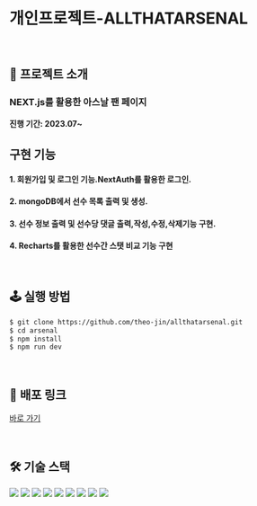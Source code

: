 # 개인프로젝트-ALLTHATARSENAL


<!--  -->
<br />

## 📝 프로젝트 소개
### NEXT.js를 활용한 아스날 팬 페이지             
**진행 기간: 2023.07~**


## 구현 기능
<!--  -->


#### 1. 회원가입 및 로그인 기능.NextAuth를 활용한 로그인.
#### 2. mongoDB에서 선수 목록 출력 및 생성.
#### 3. 선수 정보 출력 및 선수당 댓글 출력,작성,수정,삭제기능 구현.
#### 4. Recharts를 활용한 선수간 스탯 비교 기능 구현

<!--  -->
<br />

## 🕹️ 실행 방법

```sh
$ git clone https://github.com/theo-jin/allthatarsenal.git
$ cd arsenal
$ npm install
$ npm run dev
```

<!--  -->
<br />

## 🔗 배포 링크

[바로 가기](https://allthatarsenal-672k5mal1-theo-jin.vercel.app/)

<!--  -->
<br />

## 🛠️ 기술 스택

<!--
  Shield.io 배지 양식

  <img src= "https://img.shields.io/badge/라벨-색상?style=배지스타일&logo=로고이름&logoColor=로고색상">

  - 라벨: 임의의 이름
  - 색상: https://simpleicons.org/ 에서 검색한 로고의 색상코드 (# 제외하고 입력)
  - 배지 스타일: plastic, flat, flat-square, for-the-badge, social 중 하나 선택
  - 로고 이름: https://simpleicons.org/ 에서 검색한 로고의 이름
  - 로고 색상: 로고의 색상코드
-->
<p>
<!-- npm -->
<img src= "https://img.shields.io/badge/npm-CB3837?style=for-the-badge&logo=npm&logoColor=white">
  
<!-- NEXT.js -->
<img src= "https://img.shields.io/badge/Next.js-000000?style=for-the-badge&logo=Next.js&logoColor=white">
<!-- NextAuth -->
<img src= "https://img.shields.io/badge/NextAuth-000000?style=for-the-badge&logo=Next.js&logoColor=white">
<!-- NEXTUI -->
<img src= "https://img.shields.io/badge/NextUI-000000?style=for-the-badge&logo=&logoColor=white">
<!-- MongoDB -->
<img src= "https://img.shields.io/badge/MongoDB-47A248?style=for-the-badge&logo=MongoDB&logoColor=white">
<!-- Typescript -->
<img src= "https://img.shields.io/badge/typescript-3178C6?style=for-the-badge&logo=typescript&logoColor=white">
<!-- Recharts-->
<img src="https://img.shields.io/badge/Recharts-FF6384?style=for-the-badge&logo=Recharts&logoColor=white">
<!-- emotion -->
<img src="https://img.shields.io/badge/emotion-D26AC2?style=for-the-badge&logoColor=white">
<!-- Vercel -->
<img src= "https://img.shields.io/badge/vercel-000000?style=for-the-badge&logo=vercel&logoColor=white">

</p>



  <!--  -->
  <br />
  

